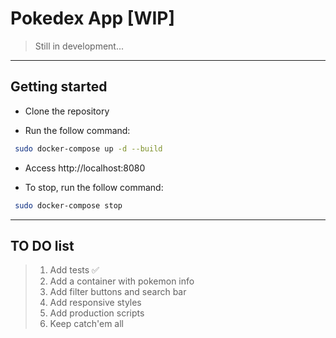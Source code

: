 # Pokedex App [WIP]

> Still in development...

---

## Getting started

- Clone the repository

- Run the follow command:
```bash
 sudo docker-compose up -d --build
```
- Access http://localhost:8080

- To stop, run the follow command:
```bash
 sudo docker-compose stop
```

---
## TO DO list

> 1. Add tests ✅
> 2. Add a container with pokemon info
> 3. Add filter buttons and search bar
> 4. Add responsive styles
> 5. Add production scripts
> 6. Keep catch'em all